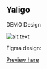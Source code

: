 ## Yaligo

DEMO Design

![alt text](image.png)

Figma design:

[Preview here](https://www.figma.com/file/hLDDvxFORggMo8mRWG7V6o/Duolingo-App-UI---Free-UI-Kit-(Recreated)-(Community)?type=design&node-id=8-42&mode=design&t=iYcZRhudVvaiAlJa-0)
